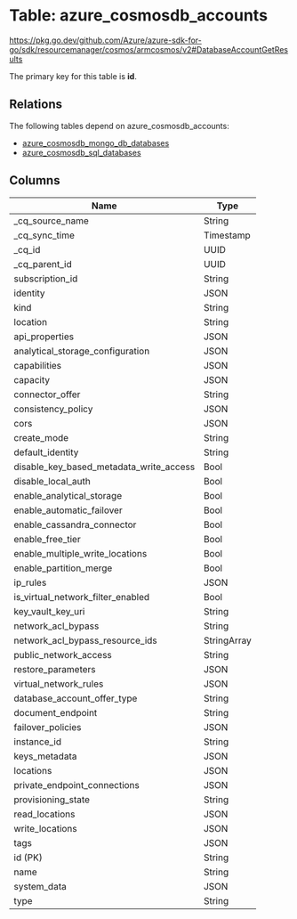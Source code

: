 # Table: azure_cosmosdb_accounts

https://pkg.go.dev/github.com/Azure/azure-sdk-for-go/sdk/resourcemanager/cosmos/armcosmos/v2#DatabaseAccountGetResults

The primary key for this table is **id**.

## Relations

The following tables depend on azure_cosmosdb_accounts:
  - [azure_cosmosdb_mongo_db_databases](azure_cosmosdb_mongo_db_databases.md)
  - [azure_cosmosdb_sql_databases](azure_cosmosdb_sql_databases.md)

## Columns
| Name          | Type          |
| ------------- | ------------- |
|_cq_source_name|String|
|_cq_sync_time|Timestamp|
|_cq_id|UUID|
|_cq_parent_id|UUID|
|subscription_id|String|
|identity|JSON|
|kind|String|
|location|String|
|api_properties|JSON|
|analytical_storage_configuration|JSON|
|capabilities|JSON|
|capacity|JSON|
|connector_offer|String|
|consistency_policy|JSON|
|cors|JSON|
|create_mode|String|
|default_identity|String|
|disable_key_based_metadata_write_access|Bool|
|disable_local_auth|Bool|
|enable_analytical_storage|Bool|
|enable_automatic_failover|Bool|
|enable_cassandra_connector|Bool|
|enable_free_tier|Bool|
|enable_multiple_write_locations|Bool|
|enable_partition_merge|Bool|
|ip_rules|JSON|
|is_virtual_network_filter_enabled|Bool|
|key_vault_key_uri|String|
|network_acl_bypass|String|
|network_acl_bypass_resource_ids|StringArray|
|public_network_access|String|
|restore_parameters|JSON|
|virtual_network_rules|JSON|
|database_account_offer_type|String|
|document_endpoint|String|
|failover_policies|JSON|
|instance_id|String|
|keys_metadata|JSON|
|locations|JSON|
|private_endpoint_connections|JSON|
|provisioning_state|String|
|read_locations|JSON|
|write_locations|JSON|
|tags|JSON|
|id (PK)|String|
|name|String|
|system_data|JSON|
|type|String|
